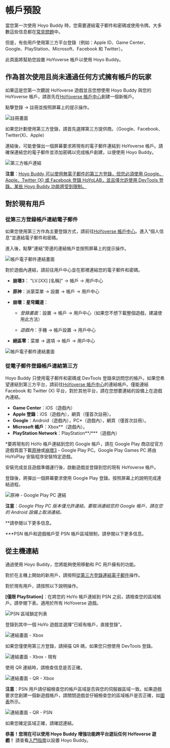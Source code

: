 # 帳戶預設

當您第一次使用 Hoyo Buddy 時，您需要連結電子郵件和密碼或使用令牌。大多數這些信息都在[常見問題](./FAQ.md)中。

但是，有些用戶使用第三方平台登錄（例如：Apple ID、Game Center、Google、PlayStation、Microsoft、Facebook 和 Twitter）。

此頁面將幫助您設置 HoYoverse 帳戶以使用 Hoyo Buddy。

## 作為首次使用且尚未通過任何方式擁有帳戶的玩家

如果這是您第一次聽說 HoYoverse 遊戲並且您想使用 Hoyo Buddy 與您的 HoYoverse 帳戶，請首先在[HoYoverse 帳戶中心](https://account.hoyoverse.com)創建一個新帳戶。

點擊登錄 -> 註冊並按照屏幕上的提示操作。

![註冊畫面](../../../../src/assets/images/hb-account/web/sign-up_no-link.png)

如果您計劃使用第三方登錄，請首先選擇第三方提供商。（Google、Facebook、Twitter(X)、Apple）

連結後，可能會彈出一個屏幕要求將現有的電子郵件連結到 HoYoverse 帳戶。請確保連結您的電子郵件並添加密碼以完成帳戶創建，以便使用 Hoyo Buddy。

![第三方帳戶連結](../../../../src/assets/images/hb-account/web/sign-up_google-link.png)

**注意**：<u>Hoyo Buddy 可以使用無電子郵件的第三方登錄，但您必須使用 Google、Apple、Twitter (X) 或 Facebook 登錄 HoYoLAB，並且僅允許使用 DevTools 登錄。某些 Hoyo Buddy 功能將受到限制。</u>

## 對於現有用戶

### 從第三方登錄帳戶連結電子郵件

如果您使用第三方作為主要登錄方式，請前往[HoYoverse 帳戶中心](https://account.hoyoverse.com)。進入“個人信息”並連結電子郵件和密碼。

進入後，點擊“連結”旁邊的連結帳戶並按照屏幕上的提示操作。

![帳戶電子郵件連結畫面](../../../../src/assets/images/hb-account/web/post-link.png)

對於遊戲內連結，請前往用戶中心並在那裡連結您的電子郵件和密碼。

- **崩壞3**： "LV.[XX] [名稱]" -> 帳戶 -> 用戶中心

- **原神**：派蒙菜單 -> 設置 -> 帳戶 -> 用戶中心

- **崩壞：星穹鐵道**：

  - *登錄畫面*：設置 -> 帳戶 -> 用戶中心（如果您不想下載整個遊戲，建議使用此方法）

  - *遊戲內*：手機 -> 帳戶設置 -> 用戶中心

- **絕區零**：菜單 -> 選項 -> 帳戶 -> 用戶中心

![帳戶電子郵件連結畫面](../../../../src/assets/images/hb-account/pc/in-game-email.png)

### 從電子郵件登錄帳戶連結第三方

Hoyo Buddy 只使用電子郵件和密碼或 DevTools 登錄來訪問您的帳戶。如果您希望連結到第三方平台，請前往[HoYoverse 帳戶中心](https://account.hoyoverse.com)的連結帳戶。僅能連結 Facebook 和 Twitter (X) 平台，對於其他平台，請在您想要連結的設備上在遊戲內連結。

- **Game Center**：iOS（遊戲內）
- **Apple 登錄**：iOS（遊戲內），網頁（僅首次註冊）。
- **Google**：Android（遊戲內），PC*（遊戲內），網頁（僅首次註冊）。
- **Microsoft 帳戶**：Xbox**（遊戲內）。
- **PlayStation Network**：PlayStation**/\***（遊戲內）

*要將現有的 HoYo 帳戶連結到您的 Google 帳戶，請在 Google Play 商店從官方遊戲頁面下載[原神](https://genshin.hoyoverse.com)或[崩壞3](https://honkaiimpact3.hoyoverse.com/) - Google Play PC。Google Play Games PC 將由 HoYoPlay 安裝程序安裝特定遊戲。

安裝完成並且遊戲準備運行後，啟動遊戲並登錄到您的現有 HoYoverse 帳戶。

登錄後，將彈出一個屏幕要求使用 Google Play 登錄。按照屏幕上的說明完成連結過程。

![原神 - Google Play PC 連結](../../../../src/assets/images/hb-account/pc/hk4e_google.png)

**注意**：_Google Play PC 版本僅允許連結。要取消連結您的 Google 帳戶，請在您的 Android 設備上取消連結。_

**請參閱以下更多信息。

***PSN 帳戶和遊戲帳戶受 PSN 帳戶區域限制，請參閱以下更多信息。

## 從主機連結

通過使用 Hoyo Buddy，您將能夠使用移動和 PC 用戶擁有的功能。

對於在主機上開始的新用戶，請按照[從第三方登錄連結電子郵件](./Before-Start.md#linking-an-email-from-third-party-login)操作。

對於現有用戶，請按照以下說明操作。

**[僅限 PlayStation]**：在將您的 HoYo 帳戶連結到 PSN 之前，請檢查您的區域帳戶。請參閱下表。適用於所有 HoYoverse 遊戲。

![PSN 區域鎖定列表](../../../../src/assets/images/hb-account/console/PSN_Region_Lock.png)

登錄到其中一個 HoYo 遊戲並選擇“已經有帳戶，直接登錄”。

![連結畫面 - Xbox](../../../../src/assets/images/hb-account/console/xbox-link_1.png)

如果您僅使用第三方登錄，請掃描 QR 碼，如果您只想使用 DevTools 登錄。

![連結畫面 - Xbox - 現有](../../../../src/assets/images/hb-account/console/xbox-link_2.png)

使用 QR 連結時，請檢查信息是否正確。

![連結畫面 - QR - Xbox](../../../../src/assets/images/hb-account/console/qr_link-1.png)

**注意**：PSN 用戶請仔細檢查您的帳戶區域是否與您的伺服器區域一致。如果遊戲要求您創建一個新遊戲帳戶，請關閉遊戲並仔細檢查您的區域帳戶是否正確，如[圖表](./Before-Start.md#從主機連結)所示。

![連結畫面 - QR - PSN](../../../../src/assets/images/hb-account/console/qr_link-psn.png)

如果您確定區域正確，請確認連結。

**恭喜！您現在可以使用 Hoyo Buddy 增強功能跨平台遊玩任何 HoYoverse 遊戲！** 請查看[入門指南](./Getting-Started.md)以設置 Hoyo Buddy。
